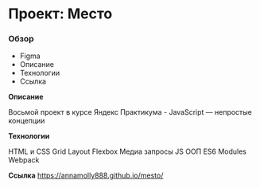 # Проект: Место

### Обзор

- Figma
- Описание
- Технологии
- Ссылка

**Описание**

Восьмой проект в курсе Яндекс Практикума - JavaScript — непростые концепции

**Технологии**

HTML и CSS
Grid Layout
Flexbox
Медиа запросы
JS
ООП
ES6 Modules
Webpack

**Ссылка**
https://annamolly888.github.io/mesto/

